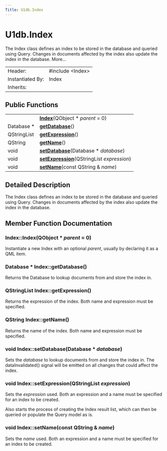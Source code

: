 ```yaml
---
Title: U1db.Index
---
```


# U1db.Index

<!-- $$$Index-brief -->
<p>The Index class defines an index to be stored in the database and queried using Query. Changes in documents affected by the index also update the index in the database. More...</p>
<!-- @@@Index -->
<table class="alignedsummary">
<tr><td class="memItemLeft rightAlign topAlign"> Header:</td><td class="memItemRight bottomAlign"> <span class="preprocessor">#include &lt;Index&gt;</span>
</td></tr><tr><td class="memItemLeft rightAlign topAlign"> Instantiated By:</td><td class="memItemRight bottomAlign"> Index</td></tr><tr><td class="memItemLeft rightAlign topAlign"> Inherits:</td><td class="memItemRight bottomAlign"> </td></tr></table><ul>
</ul>
<h2 id="public-functions">Public Functions</h2>
<table class="alignedsummary">
<tr><td class="memItemLeft rightAlign topAlign"> </td><td class="memItemRight bottomAlign"><b><a href="#Index">Index</a></b>(QObject *<i> parent</i> = 0)</td></tr>
<tr><td class="memItemLeft rightAlign topAlign"> Database * </td><td class="memItemRight bottomAlign"><b><a href="#getDatabase">getDatabase</a></b>()</td></tr>
<tr><td class="memItemLeft rightAlign topAlign"> QStringList </td><td class="memItemRight bottomAlign"><b><a href="#getExpression">getExpression</a></b>()</td></tr>
<tr><td class="memItemLeft rightAlign topAlign"> QString </td><td class="memItemRight bottomAlign"><b><a href="#getName">getName</a></b>()</td></tr>
<tr><td class="memItemLeft rightAlign topAlign"> void </td><td class="memItemRight bottomAlign"><b><a href="#setDatabase">setDatabase</a></b>(Database *<i> database</i>)</td></tr>
<tr><td class="memItemLeft rightAlign topAlign"> void </td><td class="memItemRight bottomAlign"><b><a href="#setExpression">setExpression</a></b>(QStringList<i> expression</i>)</td></tr>
<tr><td class="memItemLeft rightAlign topAlign"> void </td><td class="memItemRight bottomAlign"><b><a href="#setName">setName</a></b>(const QString &amp;<i> name</i>)</td></tr>
</table>
<!-- $$$Index-description -->
<h2 id="details">Detailed Description</h2>
<p>The Index class defines an index to be stored in the database and queried using Query. Changes in documents affected by the index also update the index in the database.</p>
<!-- @@@Index -->
<h2>Member Function Documentation</h2>
<!-- $$$Index[overload1]$$$IndexQObject* -->
<h3 class="fn" id="Index">Index::<span class="name">Index</span>(<span class="type">QObject</span> *<i> parent</i> = 0)</h3>
<p>Instantiate a new Index with an optional <i>parent</i>, usually by declaring it as a QML item.</p>
<!-- @@@Index -->
<!-- $$$getDatabase[overload1]$$$getDatabase -->
<h3 class="fn" id="getDatabase"><span class="type">Database</span> * Index::<span class="name">getDatabase</span>()</h3>
<p>Returns the Database to lookup documents from and store the index in.</p>
<!-- @@@getDatabase -->
<!-- $$$getExpression[overload1]$$$getExpression -->
<h3 class="fn" id="getExpression"><span class="type">QStringList</span> Index::<span class="name">getExpression</span>()</h3>
<p>Returns the expression of the index. Both name and expression must be specified.</p>
<!-- @@@getExpression -->
<!-- $$$getName[overload1]$$$getName -->
<h3 class="fn" id="getName"><span class="type">QString</span> Index::<span class="name">getName</span>()</h3>
<p>Returns the name of the index. Both name and expression must be specified.</p>
<!-- @@@getName -->
<!-- $$$setDatabase[overload1]$$$setDatabaseDatabase* -->
<h3 class="fn" id="setDatabase"><span class="type">void</span> Index::<span class="name">setDatabase</span>(<span class="type">Database</span> *<i> database</i>)</h3>
<p>Sets the <i>database</i> to lookup documents from and store the index in. The dataInvalidated() signal will be emitted on all changes that could affect the index.</p>
<!-- @@@setDatabase -->
<!-- $$$setExpression[overload1]$$$setExpressionQStringList -->
<h3 class="fn" id="setExpression"><span class="type">void</span> Index::<span class="name">setExpression</span>(<span class="type">QStringList</span><i> expression</i>)</h3>
<p>Sets the <i>expression</i> used. Both an expression and a name must be specified for an index to be created.</p>
<p>Also starts the process of creating the Index result list, which can then be queried or populate the Query model as is.</p>
<!-- @@@setExpression -->
<!-- $$$setName[overload1]$$$setNameconstQString& -->
<h3 class="fn" id="setName"><span class="type">void</span> Index::<span class="name">setName</span>(const <span class="type">QString</span> &amp;<i> name</i>)</h3>
<p>Sets the <i>name</i> used. Both an expression and a name must be specified for an index to be created.</p>
<!-- @@@setName -->
